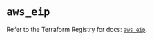 # `aws_eip`

Refer to the Terraform Registry for docs: [`aws_eip`](https://registry.terraform.io/providers/hashicorp/aws/6.9.0/docs/resources/eip).

